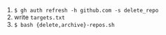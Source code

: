 1. `$ gh auth refresh -h github.com -s delete_repo`
2. write `targets.txt`
3. `$ bash {delete,archive}-repos.sh`


